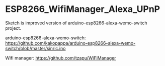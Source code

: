 # ESP8266_WifiManager_Alexa_UPnP
Sketch is improved version of arduino-esp8266-alexa-wemo-switch project.

arduino-esp8266-alexa-wemo-switch:
https://github.com/kakopappa/arduino-esp8266-alexa-wemo-switch/blob/master/sinric.ino

Wifi manager:
https://github.com/tzapu/WiFiManager
